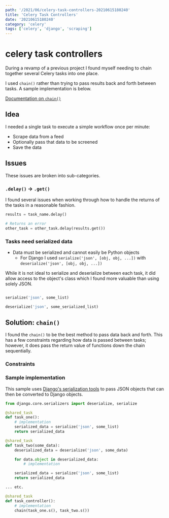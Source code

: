 ```yaml
---
path: '/2021/06/celery-task-controllers-20210615180240'
title: 'Celery Task Controllers'
date: '20210615180240'
category: 'celery'
tags: ['celery', 'django', 'scraping']
---
```


# celery task controllers
During a revamp of a previous project I found myself needing to chain together
several Celery tasks into one place.

I used `chain()` rather than trying to pass results back and forth between
tasks. A sample implementation is below.

[Documentation on `chain()`](https://docs.celeryproject.org/en/stable/userguide/canvas.html#chains)

## Idea
I needed a single task to execute a simple workflow once per minute:
* Scrape data from a feed
* Optionally pass that data to be screened
* Save the data

## Issues
These issues are broken into sub-categories.

### `.delay()` -> `.get()`
I found several issues when working through how to handle the returns of the
tasks in a reasonable fashion.

```python
results = task_name.delay()

# Returns an error
other_task = other_task.delay(results.get())
```

### Tasks need serialized data
* Data must be serialized and cannot easily be Python objects
    * For Django I used `serialize('json', [obj, obj, ...])` with `deserialize('json', [obj, obj, ...])`

While it is not ideal to serialize and deserialize between each task, it
did allow access to the object's class which I found more valuable than
using solely JSON.

```python

serialize('json', some_list)

deserialize('json', some_serialized_list)

```

## Solution: `chain()`
I found the `chain()` to be the best method to pass data back and forth.
This has a few constraints regarding how data is passed between tasks; however,
it does pass the return value of functions down the chain sequentially.

### Constraints

### Sample implementation
This sample uses [Django's serialization tools](https://docs.djangoproject.com/en/3.2/topics/serialization/)
to pass JSON objects that can then be converted to Django objects.

```python
from django.core.serializers import deserialize, serialize

@shared_task
def task_one():
    # implementation
    serialized_data = serialize('json', some_list)
    return serialized_data

@shared_task
def task_two(some_data):
    deserialized_data = deserialize('json', some_data)

    for data.object in deserialized_data:
        # implementation

    serialized_data = serialize('json', some_list)
    return serialized_data

... etc.

@shared_task
def task_controller():
    # implementation
    chain(task_one.s(), task_two.s())
```

